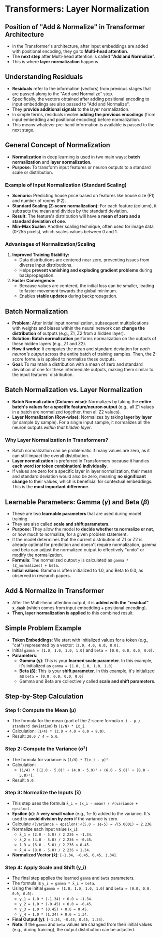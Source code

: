 # Transformers: Layer Normalization

## Position of "Add & Normalize" in Transformer Architecture
*   In the Transformer's architecture, after input embeddings are added with positional encoding, they go to **Multi-head attention**.
*   The **next step** after Multi-head attention is called "**Add and Normalize**".
*   This is where **layer normalization** happens.

## Understanding Residuals
*   **Residuals** refer to the information (vectors) from previous stages that are passed along to the "Add and Normalize" step.
*   Specifically, the vectors obtained after adding positional encoding to input embeddings are also passed to "Add and Normalize".
*   They **provide additional signals** to the layer normalization.
*   In simple terms, residuals involve **adding the previous encodings** (from input embedding and positional encoding) before normalization.
*   This means whatever pre-hand information is available is passed to the next stage.

## General Concept of Normalization
*   **Normalization** in deep learning is used in two main ways: **batch normalization** and **layer normalization**.
*   **Purpose:** To transform input features or neuron outputs to a standard scale or distribution.

### Example of Input Normalization (Standard Scaling)
*   **Scenario:** Predicting house price based on features like house size (F1) and number of rooms (F2).
*   **Standard Scaling (Z-score normalization):** For each feature (column), it subtracts the mean and divides by the standard deviation.
*   **Result:** The feature's distribution will have a **mean of zero and a standard deviation of one**.
*   **Min-Max Scaler:** Another scaling technique, often used for image data (0-255 pixels), which scales values between 0 and 1.

### Advantages of Normalization/Scaling
1.  **Improved Training Stability:**
    *   Data distributions are centered near zero, preventing issues from diverse input distributions.
    *   Helps **prevent vanishing and exploding gradient problems** during backpropagation.
2.  **Faster Convergence:**
    *   Because values are centered, the initial loss can be smaller, leading to faster movement towards the global minimum.
    *   Enables **stable updates** during backpropagation.

## Batch Normalization
*   **Problem:** After initial input normalization, subsequent multiplications with weights and biases within the neural network can **change the distribution** of outputs (e.g., Z1, Z2 from a hidden layer).
*   **Solution:** **Batch normalization** performs normalization on the outputs of these hidden layers (e.g., Z1 and Z2).
*   **How it works:** It computes the mean and standard deviation for *each neuron's output* across the entire batch of training samples. Then, the Z-score formula is applied to normalize these outputs.
*   **Goal:** To maintain a distribution with a mean of zero and standard deviation of one for these intermediate outputs, making them similar to the input features' distribution.

## Batch Normalization vs. Layer Normalization
*   **Batch Normalization (Column-wise):** Normalizes by taking the **entire batch's values for a specific feature/neuron output** (e.g., all Z1 values in a batch are normalized together, then all Z2 values).
*   **Layer Normalization (Row-wise):** Normalizes by taking **layer by layer** (or sample by sample). For a single input sample, it normalizes all the neuron outputs *within that hidden layer*.

### Why Layer Normalization in Transformers?
*   Batch normalization can be problematic if many values are zero, as it can still impact the overall distribution.
*   **Layer normalization** is preferred in Transformers because it handles **each word (or token combination) individually**.
*   If values are zero for a specific layer in layer normalization, their mean and standard deviation would also be zero, meaning **no significant change** to their values, which is beneficial for contextual embeddings. This is the **most important difference**.

## Learnable Parameters: Gamma ($\gamma$) and Beta ($\beta$)
*   These are two **learnable parameters** that are used during model training.
*   They are also called **scale and shift parameters**.
*   **Purpose:** They allow the model to **decide whether to normalize or not**, or how much to normalize, for a given problem statement.
*   If the model determines that the current distribution of Z1 or Z2 is already optimal for prediction and doesn't require normalization, gamma and beta can adjust the normalized output to effectively "undo" or modify the normalization.
*   **Formula:** The normalized output `y` is calculated as `gamma * (Z_normalized) + beta`.
*   **Initial values:** Gamma is often initialized to 1.0, and Beta to 0.0, as observed in research papers.

## Add & Normalize in Transformer
*   After the Multi-head attention output, it is **added with the "residual" `x_dash`** (which comes from input embedding + positional encoding).
*   **Then, layer normalization is applied** to this combined result.

## Simple Problem Example
*   **Token Embeddings**: We start with initialized values for a token (e.g., "cat") represented by a vector: `[2.0, 4.0, 6.0, 8.0]`.
*   Initial `gamma = [1.0, 1.0, 1.0, 1.0]` and `beta = [0.0, 0.0, 0.0, 0.0]`.
*   **Parameters**:
    *   **Gamma (γ)**: This is your **learned scale parameter**. In this example, it's initialized as `gamma = [1.0, 1.0, 1.0, 1.0]`
    *   **Beta (β)**: This is your **shift parameter**. In this example, it's initialized as `beta = [0.0, 0.0, 0.0, 0.0]`
    *   Gamma and Beta are collectively called **scale and shift parameters**.

## Step-by-Step Calculation

### Step 1: Compute the Mean (μ)

*   The formula for the mean (part of the Z-score formula `x_i - μ / standard deviation`) is `(1/N) * Σx_i`.
*   Calculation: `(1/4) * (2.0 + 4.0 + 6.0 + 8.0)`.
*   Result: `20.0 / 4 = 5.0`.

### Step 2: Compute the Variance (σ²)

*   The formula for variance is `(1/N) * Σ(x_i - μ)²`.
*   Calculation:
    *   `(1/4) * [(2.0 - 5.0)² + (4.0 - 5.0)² + (6.0 - 5.0)² + (8.0 - 5.0)²]`.
*   Result: `5.0`.

### Step 3: Normalize the Inputs (x̂)

*   This step uses the formula `x̂_i = (x_i - mean) / √(variance + epsilon)`.
*   **Epsilon (ε)**: A **very small value** (e.g., 1e-5) added to the variance. It's used to **avoid division by zero** if the variance is zero.
*   Calculate `√(variance + epsilon)`: `√(5.0 + 1e-5) = √(5.0001) ≈ 2.236`.
*   Normalize each input value (`x_i`):
    *   `x̂_1 = (2.0 - 5.0) / 2.236 ≈ -1.34`.
    *   `x̂_2 = (4.0 - 5.0) / 2.236 ≈ -0.45`.
    *   `x̂_3 = (6.0 - 5.0) / 2.236 ≈ 0.45`.
    *   `x̂_4 = (8.0 - 5.0) / 2.236 ≈ 1.34`.
*   **Normalized Vector (x̂)**: `[-1.34, -0.45, 0.45, 1.34]`.

### Step 4: Apply Scale and Shift (y_i)

*   The final step applies the learned `gamma` and `beta` parameters.
*   The formula is `y_i = gamma * x̂_i + beta`.
*   Using the initial `gamma = [1.0, 1.0, 1.0, 1.0]` and `beta = [0.0, 0.0, 0.0, 0.0]`:
    *   `y_1 = 1.0 * (-1.34) + 0.0 = -1.34`.
    *   `y_2 = 1.0 * (-0.45) + 0.0 = -0.45`.
    *   `y_3 = 1.0 * (0.45) + 0.0 = 0.45`.
    *   `y_4 = 1.0 * (1.34) + 0.0 = 1.34`.
*   **Final Output (y)**: `[-1.34, -0.45, 0.45, 1.34]`.
*   **Note**: If the `gamma` and `beta` values are changed from their initial values (e.g., during training), the output distribution can be adjusted.